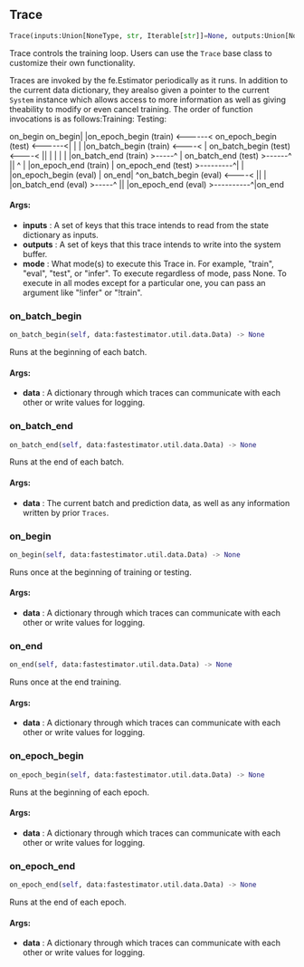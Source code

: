 ## Trace
```python
Trace(inputs:Union[NoneType, str, Iterable[str]]=None, outputs:Union[NoneType, str, Iterable[str]]=None, mode:Union[NoneType, str, Iterable[str]]=None) -> None
```
Trace controls the training loop. Users can use the `Trace` base class to customize their own functionality.

Traces are invoked by the fe.Estimator periodically as it runs. In addition to the current data dictionary, they arealso given a pointer to the current `System` instance which allows access to more information as well as giving theability to modify or even cancel training. The order of function invocations is as follows:Training:                                       Testing:

on_begin                                            on_begin|                                                   |on_epoch_begin (train)  <------<                    on_epoch_begin (test)  <------<|                          |                        |                         |on_batch_begin (train) <----<  |                    on_batch_begin (test) <----<  ||                       |  |                        |                      |  |on_batch_end (train) >-----^   |                    on_batch_end (test) >------^  ||                          ^                        |                         |on_epoch_end (train)           |                    on_epoch_end (test) >---------^|                          |                        |on_epoch_begin (eval)          |                    on_end|                          ^on_batch_begin (eval) <----<   ||                      |   |on_batch_end (eval) >-----^    ||                          |on_epoch_end (eval) >----------^|on_end



#### Args:

* **inputs** :  A set of keys that this trace intends to read from the state dictionary as inputs.
* **outputs** :  A set of keys that this trace intends to write into the system buffer.
* **mode** :  What mode(s) to execute this Trace in. For example, "train", "eval", "test", or "infer". To execute            regardless of mode, pass None. To execute in all modes except for a particular one, you can pass an argument            like "!infer" or "!train".    

### on_batch_begin
```python
on_batch_begin(self, data:fastestimator.util.data.Data) -> None
```
Runs at the beginning of each batch.



#### Args:

* **data** :  A dictionary through which traces can communicate with each other or write values for logging.        

### on_batch_end
```python
on_batch_end(self, data:fastestimator.util.data.Data) -> None
```
Runs at the end of each batch.



#### Args:

* **data** :  The current batch and prediction data, as well as any information written by prior `Traces`.        

### on_begin
```python
on_begin(self, data:fastestimator.util.data.Data) -> None
```
Runs once at the beginning of training or testing.



#### Args:

* **data** :  A dictionary through which traces can communicate with each other or write values for logging.        

### on_end
```python
on_end(self, data:fastestimator.util.data.Data) -> None
```
Runs once at the end training.



#### Args:

* **data** :  A dictionary through which traces can communicate with each other or write values for logging.        

### on_epoch_begin
```python
on_epoch_begin(self, data:fastestimator.util.data.Data) -> None
```
Runs at the beginning of each epoch.



#### Args:

* **data** :  A dictionary through which traces can communicate with each other or write values for logging.        

### on_epoch_end
```python
on_epoch_end(self, data:fastestimator.util.data.Data) -> None
```
Runs at the end of each epoch.



#### Args:

* **data** :  A dictionary through which traces can communicate with each other or write values for logging.        